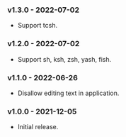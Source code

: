 ### v1.3.0 - 2022-07-02

- Support tcsh.

### v1.2.0 - 2022-07-02

- Support sh, ksh, zsh, yash, fish.

### v1.1.0 - 2022-06-26

- Disallow editing text in application.

### v1.0.0 - 2021-12-05

- Initial release.
